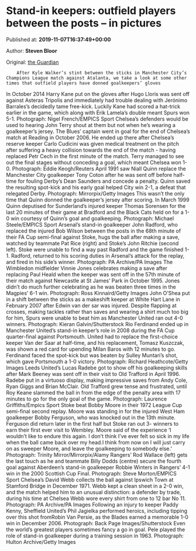 
# Stand-in keepers: outfield players between the posts – in pictures

Published at: **2019-11-07T16:37:49+00:00**

Author: **Steven Bloor**

Original: [the Guardian](https://www.theguardian.com/football/gallery/2019/nov/07/stand-in-keepers-players-between-the-posts-in-pictures)


        After Kyle Walker’s stint between the sticks in Manchester City’s Champions League match against Atalanta, we take a look at some other times that outfield players have donned goalkeepers’ gloves
      
In October 2014 Harry Kane put on the gloves after Hugo Lloris was sent off against Asteras Tripolis and immediately had trouble dealing with Jerónimo Barrales’s decidedly tame free-kick. Luckily Kane had scored a hat-trick earlier in the game, which along with Érik Lamela’s double meant Spurs won 5-1.
Photograph: Nigel French/EMPICS Sport
Chelsea’s defenders would be used to hearing John Terry shout at them but not when he’s wearing a goalkeeper’s jersey. The Blues’ captain went in goal for the end of Chelsea’s match at Reading in October 2006. He ended up there after Chelsea’s reserve keeper Carlo Cudicini was given medical treatment on the pitch after suffering a heavy collision towards the end of the match - having replaced Petr Cech in the first minute of the match. Terry managed to see out the final stages without conceding a goal, which meant Chelsea won 1-0.
Photograph: Eddie Keogh/Reuters
April 1991 saw Niall Quinn replace the Manchester City goalkeeper Tony Coton after he was sent off before half-time for fouling Derby’s Dean Saunders and concede a penalty. Quinn saved the resulting spot-kick and his early goal helped City win 2-1, a defeat that relegated Derby.
Photograph: Mirrorpix/Getty Images
This wasn’t the only time that Quinn donned the goalkeeper’s jersey after scoring. In March 1999 Quinn deputised for Sunderland’s injured keeper Thomas Sorensen for the last 20 minutes of their game at Bradford and the Black Cats held on for a 1-0 win courtesy of Quinn’s goal and goalkeeping.
Photograph: Michael Steele/EMPICS Sport
Arsenal’s stand-in goalkeeper John Radford, who replaced the injured Bob Wilson between the posts in the 68th minute of their FA Cup semi-final against Stoke, hugs the ball after making a save, watched by teammate Pat Rice (right) and Stoke’s John Ritchie (second left). Stoke were unable to find a way past Radford and the game finished 1-1. Radford, returned to his scoring duties in Arsenal’s attack for the replay, and fired in his side’s winner.
Photograph: PA Archive/PA Images
The Wimbledon midfielder Vinnie Jones celebrates making a save after replacing Paul Heald when the keeper was sent off in the 57th minute of their match against Newcastle at St James’ Park in October 1995. Jones didn’t do much further celebrating as he was beaten three times in the Magpies’ 6-1 win.
Photograph: Ross Kinnaird/Getty Images
John O’Shea put in a shift between the sticks as a makeshift keeper at White Hart Lane in February 2007 after Edwin van der sar was injured. Despite flapping at crosses, making tackles rather than saves and wearing a shirt much too big for him, Spurs were unable to beat him as Manchester United ran out 4-0 winners.
Photograph: Kieran Galvin/Shutterstock
Rio Ferdinand ended up in Manchester United’s stand-in keeper’s role in 2008 during the FA Cup quarter-final against Portsmouth. United had to replace the first-choice keeper Van der Saar at half-time, and his replacement, Tomasz Kuszczak, was shown a red card for upending Milan Baros with 12 minutes to go. Ferdinand faced the spot-kick but was beaten by Sulley Muntari’s shot, which gave Portsmouth a 1-0 victory.
Photograph: Richard Heathcote/Getty Images
Leeds United’s Lucas Radebe got to show off his goalkeeping skills after Mark Beeney was sent off in their visit to Old Trafford in April 1996. Radebe put in a virtuoso display, making impressive saves from Andy Cole, Ryan Giggs and Brian McClair. Old Trafford grew tense and frustrated, until Roy Keane slammed the ball in from the edge of the penalty area with 17 minutes to go for the only goal of the game.
Photograph: Laurence Griffiths/Empics Sport
Stoke beat Bobby Moore in their 1972 League Cup semi-final second replay. Moore was standing in for the injured West Ham goalkeeper Bobby Ferguson, who was knocked out in the 13th minute. Ferguson did return later in the first half but Stoke ran out 3- winners to earn their first ever visit to Wembley. Moore said of the experience ‘I wouldn’t like to endure this again. I don’t think I’ve ever felt so sick in my life when the ball came back over my head.I think from now on I will just carry on as sweeper Moore, and leave the goalkeeping to somebody else.’
Photograph: Trinity Mirror/Mirrorpix/Alamy
Rangers’ Rod Wallace (left) gets the last touch as he and teammate Billy Dodds (centre) secure the fourth goal against Aberdeen’s stand-in goalkeeper Robbie Winters in Rangers’ 4-1 win in the 2000 Scottish Cup Final.
Photograph: Steve Morton/EMPICS Sport
Chelsea’s David Webb collects the ball against Ipswich Town at Stamford Bridge in December 1971. Webb kept a clean sheet in a 2-0 win, and the match helped him to an unusual distinction: a defender by trade, during his time at Chelsea Webb wore every shirt from one to 12 bar No 11.
Photograph: PA Archive/PA Images
Following an injury to keeper Paddy Kenny, Sheffield United’s Phil Jagielka performed heroics, including tipping over this shot fromRobin Van Persie, as the Blades earned a memorable 1-0 win in December 2006.
Photograph: Back Page Images/Shutterstock
Even the world’s greatest players sometimes fancy a go in goal. Pele played the role of stand-in goalkeeper during a training session in 1963.
Photograph: Hulton Archive/Getty Images
